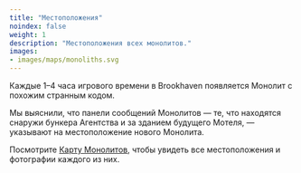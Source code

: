 ```yaml
---
title: "Местоположения"
noindex: false
weight: 1
description: "Местоположения всех монолитов."
images:
- images/maps/monoliths.svg
---
```


Каждые 1–4 часа игрового времени в Brookhaven появляется Монолит с похожим странным кодом.  

Мы выяснили, что панели сообщений Монолитов — те, что находятся снаружи бункера Агентства и за зданием будущего Мотеля, — указывают на местоположение нового Монолита.  

Посмотрите [Карту Монолитов](/map/monoliths/), чтобы увидеть все местоположения и фотографии каждого из них.  
